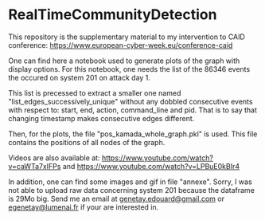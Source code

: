 # RealTimeCommunityDetection

This repository is the supplementary material to my intervention to CAID conference: https://www.european-cyber-week.eu/conference-caid

One can find here a notebook used to generate plots of the graph with display options.
For this notebook, one needs the list of the 86346 events the occured on system 201 on attack day 1.

This list is precessed to extract a smaller one named "list_edges_successively_unique" without any dobbled consecutive events with respect to: start, end, action, command_line and pid.
That is to say that changing timestamp makes consecutive edges different.

Then, for the plots, the file "pos_kamada_whole_graph.pkl" is used. This file contains the positions of all nodes of the graph.

Videos are also available at:  https://www.youtube.com/watch?v=caWTa7xIFPs and https://www.youtube.com/watch?v=LPBuE0kBIr4

In addition, one can find some images and gif in file "annexe".
Sorry, I was not able to upload raw data concerning system 201 because the dataframe is 29Mo big.
Send me an email at genetay.edouard@gmail.com or egenetay@lumenai.fr if your are interested in.
